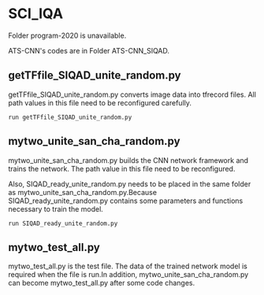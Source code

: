 # SCI_IQA
Folder program-2020 is unavailable.

ATS-CNN's codes are in Folder ATS-CNN_SIQAD.

## getTFfile_SIQAD_unite_random.py
getTFfile_SIQAD_unite_random.py converts image data into tfrecord files.
All path values in this file need to be reconfigured carefully.

    run getTFfile_SIQAD_unite_random.py

## mytwo_unite_san_cha_random.py
mytwo_unite_san_cha_random.py builds the CNN network framework and trains the network. The path value in this file need to be reconfigured.

Also, SIQAD_ready_unite_random.py needs to be placed in the same folder as mytwo_unite_san_cha_random.py.Because SIQAD_ready_unite_random.py contains some parameters and functions necessary to train the model.

    run SIQAD_ready_unite_random.py

## mytwo_test_all.py
mytwo_test_all.py is the test file. The data of the trained network model is required when the file is run.In addition, mytwo_unite_san_cha_random.py can become mytwo_test_all.py after some code changes.
